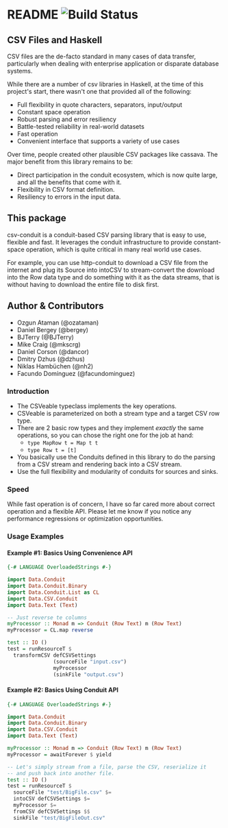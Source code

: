 # README ![Build Status](https://github.com/dmvianna/csv-conduit/actions/workflows/cabal.yml/badge.svg)
## CSV Files and Haskell

CSV files are the de-facto standard in many cases of data transfer,
particularly when dealing with enterprise application or disparate database
systems.

While there are a number of csv libraries in Haskell, at the time of
this project's start, there wasn't one that provided all of the
following:

* Full flexibility in quote characters, separators, input/output
* Constant space operation
* Robust parsing and error resiliency
* Battle-tested reliability in real-world datasets
* Fast operation
* Convenient interface that supports a variety of use cases

Over time, people created other plausible CSV packages like cassava.
The major benefit from this library remains to be:

* Direct participation in the conduit ecosystem, which is now quite
  large, and all the benefits that come with it.
* Flexibility in CSV format definition.
* Resiliency to errors in the input data.


## This package

csv-conduit is a conduit-based CSV parsing library that is easy to
use, flexible and fast. It leverages the conduit infrastructure to
provide constant-space operation, which is quite critical in many real
world use cases.

For example, you can use http-conduit to download a CSV file from the
internet and plug its Source into intoCSV to stream-convert the
download into the Row data type and do something with it as the data
streams, that is without having to download the entire file to disk
first.


## Author & Contributors

- Ozgun Ataman (@ozataman)
- Daniel Bergey (@bergey)
- BJTerry (@BJTerry)
- Mike Craig (@mkscrg)
- Daniel Corson (@dancor)
- Dmitry Dzhus (@dzhus)
- Niklas Hambüchen (@nh2)
- Facundo Domínguez (@facundominguez)


### Introduction

* The CSVeable typeclass implements the key operations.
* CSVeable is parameterized on both a stream type and a target CSV row type.
* There are 2 basic row types and they implement *exactly* the same operations,
  so you can chose the right one for the job at hand:
  - `type MapRow t = Map t t`
  - `type Row t = [t]`
* You basically use the Conduits defined in this library to do the
  parsing from a CSV stream and rendering back into a CSV stream.
* Use the full flexibility and modularity of conduits for sources and sinks.

### Speed

While fast operation is of concern, I have so far cared more about correct
operation and a flexible API. Please let me know if you notice any performance
regressions or optimization opportunities.


### Usage Examples


#### Example #1: Basics Using Convenience API

```haskell
{-# LANGUAGE OverloadedStrings #-}

import Data.Conduit
import Data.Conduit.Binary
import Data.Conduit.List as CL
import Data.CSV.Conduit
import Data.Text (Text)

-- Just reverse te columns
myProcessor :: Monad m => Conduit (Row Text) m (Row Text)
myProcessor = CL.map reverse

test :: IO ()
test = runResourceT $
  transformCSV defCSVSettings
               (sourceFile "input.csv")
               myProcessor
               (sinkFile "output.csv")
```

#### Example #2: Basics Using Conduit API

```haskell
{-# LANGUAGE OverloadedStrings #-}

import Data.Conduit
import Data.Conduit.Binary
import Data.CSV.Conduit
import Data.Text (Text)

myProcessor :: Monad m => Conduit (Row Text) m (Row Text)
myProcessor = awaitForever $ yield

-- Let's simply stream from a file, parse the CSV, reserialize it
-- and push back into another file.
test :: IO ()
test = runResourceT $
  sourceFile "test/BigFile.csv" $=
  intoCSV defCSVSettings $=
  myProcessor $=
  fromCSV defCSVSettings $$
  sinkFile "test/BigFileOut.csv"
```
